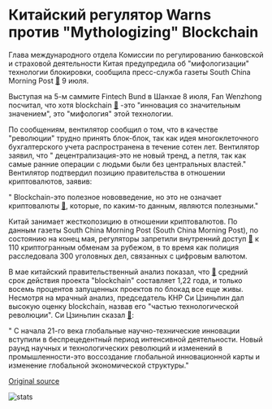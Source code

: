 # Китайский регулятор Warns против "Mythologizing" Blockchain

Глава международного отдела Комиссии по регулированию банковской и страховой деятельности Китая предупредила об "мифологизации" технологии блокировки, сообщила пресс-служба газеты South China Morning Post  [🔗](https://www.scmp.com/tech/article/2154490/top-china-regulator-warns-against-mythologising-blockchain-tech)  9 июля.

Выступая на 5-м саммите Fintech Bund в Шанхае 8 июля, Fan Wenzhong посчитал, что хотя blockchain  [🔗](https://cointelegraph.com/tags/blockchain) -это "инновация со значительным значением", это "мифология" этой технологии.

По сообщениям, вентилятор сообщил о том, что в качестве "революции" трудно принять блок-блок, так как идея многоклеточного бухгалтерского учета распространена в течение сотен лет. Вентилятор заявил, что " децентрализация-это не новый тренд, а петля, так как самые ранние операции с людьми были без центральных властей." Вентилятор подтвердил позицию правительства в отношении криптовалютов, заявив:

" Blockchain-это полезное нововведение, но это не означает криптовалюты  [🔗](https://cointelegraph.com/tags/cryptocurrencies), которые, по каким-то данным, являются полезными."

 Китай занимает жесткопозицию в отношении криптовалютов. По данным газеты South China Morning Post (South China Morning Post), по состоянию на конец мая, регуляторы запретили внутренний доступ  [🔗](https://cointelegraph.com/news/ban-complete-china-blocks-foreign-crypto-exchanges-to-counter-financial-risks)  к 110 криптогранным обменам за рубежом, в то время как полиция расследовала 300 уголовных дел, связанных с цифровым валютом.

В мае китайский правительственный анализ показал, что  [🔗](https://cointelegraph.com/news/chinese-report-blockchain-projects-go-from-boom-to-bust-in-15-months)  средний срок действия проекта "blockchain" составляет 1,22 года, и только восемь процентов запущенных проектов по блокад все еще живы. Несмотря на мрачный анализ, председатель КНР Си Цзиньпин дал высокую оценку blockchain, назвав его "частью технологической революции". Си Цзиньпин сказал  [🔗](https://cointelegraph.com/news/chinas-president-xi-says-blockchain-part-of-new-technological-revolution):

" С начала 21-го века глобальные научно-технические инновации вступили в беспрецедентный период интенсивной деятельности. Новый раунд научных и технологических революций и изменений в промышленности-это воссоздание глобальной инновационной карты и изменение глобальной экономической структуры."

[Original source](https://cointelegraph.com/news/chinese-regulator-warns-against-mythologizing-blockchain)

![stats](https://c.statcounter.com/11760860/0/a89fa40b/1/ "stats")
